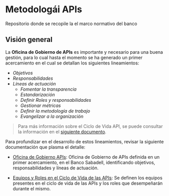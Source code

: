 
# Metodologái APIs

Repositorio donde se recopile la el marco normativo del banco 

## Visión general

La **Oficina de Gobierno de APIs** es importante y necesario para una buena gestión, para lo cual hasta el momento se ha generado un primer acercamiento en el cual se detallan los siguientes lineamientos:

- _Objetivos_
- _Responsabilidades_
- _Líneas de actuación_
  - _Fomentar la transparencia_
  - _Estandarización_
  - _Definir Roles y responsabilidades_
  - _Gestionar métricas_
  - _Definir la metodología de trabajo_
  - _Evangelizar a la organización_



> Para más información sobre el Ciclo de Vida API, se puede consultar la información en el [siguiente documento](../../ciclo_de_vida.md).

Para profundizar en el desarrollo de estos lineamientos, revisar la siguiente documentación que plasma el detalle:

- [Oficina de Gobierno APIs](Oficina_Gobierno_APIs.md): Oficina de Gobierno de APIs definida en un primer acercamiento, en el Banco Sabadell, identificando objetivos, responsabilidades y líneas de actuación.

- [Equipos y Roles en el Ciclo de Vida de las APIs](Equipos_y_Roles_en_el_ciclo_de_vida_de_las_apis.md): Se definen los equipos presentes en el ciclo de vida de las APIs y los roles que desempeñarán durante el mismo.
